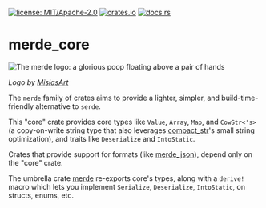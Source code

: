 [![license: MIT/Apache-2.0](https://img.shields.io/badge/license-MIT%2FApache--2.0-blue.svg)](LICENSE-MIT)
[![crates.io](https://img.shields.io/crates/v/merde_core.svg)](https://crates.io/crates/merde_core)
[![docs.rs](https://docs.rs/merde_core/badge.svg)](https://docs.rs/merde_core)

# merde_core

![The merde logo: a glorious poop floating above a pair of hands](https://github.com/user-attachments/assets/763d60e0-5101-48af-bc72-f96f516a5d0f)

_Logo by [MisiasArt](https://misiasart.com)_

The `merde` family of crates aims to provide a lighter, simpler, and
build-time-friendly alternative to `serde`.

This "core" crate provides core types like `Value`, `Array`, `Map`,
and `CowStr<'s>` (a copy-on-write string type that also leverages
[compact_str](https://crates.io/crates/compact_str)'s small string
optimization), and traits like `Deserialize` and `IntoStatic`.

Crates that provide support for formats (like [merde_json](https://crates.io/crates/merde_json)), depend only on the "core" crate.

The umbrella crate [merde](https://crates.io/crates/merde) re-exports core's types, along
with a `derive!` macro which lets you implement `Serialize`, `Deserialize`, `IntoStatic`,
on structs, enums, etc.
